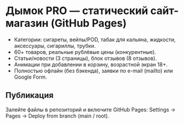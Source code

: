 # Дымок PRO — статический сайт-магазин (GitHub Pages)

- Категории: сигареты, вейпы/POD, табак для кальяна, жидкости, аксессуары, сигариллы, трубки.
- 60+ товаров, реальные рублёвые цены (конкурентные).
- Статьи/новости (3 страницы), блок отзывов (8 отзывов).
- Анимации при добавлении в корзину, возрастной экран 18+.
- Полностью офлайн (без бэкенда), заявки по e-mail (mailto) или Google Form.

## Публикация
Залейте файлы в репозиторий и включите GitHub Pages: Settings → Pages → Deploy from branch (main / root).
